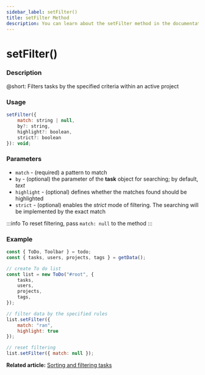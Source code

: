 ```yaml
---
sidebar_label: setFilter()
title: setFilter Method
description: You can learn about the setFilter method in the documentation of the DHTMLX JavaScript To Do List library. Browse developer guides and API reference, try out code examples and live demos, and download a free 30-day evaluation version of DHTMLX To Do List.
---
```


# setFilter()

### Description

@short: Filters tasks by the specified criteria within an active project

### Usage

~~~js
setFilter({
    match: string | null,
    by?: string,
    highlight?: boolean,
    strict?: boolean
}): void;
~~~

### Parameters

- `match` - (required) a pattern to match
- `by` - (optional) the parameter of the **task** object for searching; by default, *text*
- `highlight` - (optional) defines whether the matches found should be highlighted 
- `strict` - (optional) enables the *strict* mode of filtering. The searching will be implemented by the exact match

:::info
To reset filtering, pass `match: null` to the method
:::

### Example

~~~js {13-16,19}
const { ToDo, Toolbar } = todo;
const { tasks, users, projects, tags } = getData();

// create To do list
const list = new ToDo("#root", {
    tasks,
    users,
    projects,
    tags,
});

// filter data by the specified rules
list.setFilter({
    match: "ran",
    highlight: true
});

// reset filtering
list.setFilter({ match: null });
~~~

**Related article:** [Sorting and filtering tasks](guides/sorting_filtering_tasks.md)